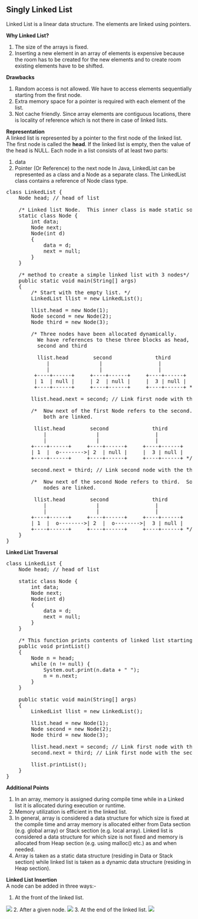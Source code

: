 ## Singly Linked List  
Linked List is a linear data structure. The elements are linked using pointers. 
  
**Why Linked List?**  
1) The size of the arrays is fixed.  
2) Inserting a new element in an array of elements is expensive because the room has to be created for the new elements and to create room existing elements have to be shifted.  
  
**Drawbacks**  
1) Random access is not allowed. We have to access elements sequentially starting from the first node.
2) Extra memory space for a pointer is required with each element of the list.
3) Not cache friendly. Since array elements are contiguous locations, there is locality of reference which is not there in case of linked lists.  
  
**Representation**  
A linked list is represented by a pointer to the first node of the linked list. The first node is called the **head**. If the linked list is empty, then the value of the head is NULL.
Each node in a list consists of at least two parts:
1) data
2) Pointer (Or Reference) to the next node
In Java, LinkedList can be represented as a class and a Node as a separate class. The LinkedList class contains a reference of Node class type.  
<pre>
class LinkedList { 
    Node head; // head of list 
  
    /* Linked list Node.  This inner class is made static so that main() can access it */
    static class Node { 
        int data; 
        Node next; 
        Node(int d) 
        { 
            data = d; 
            next = null; 
        } 
    } 
  
    /* method to create a simple linked list with 3 nodes*/
    public static void main(String[] args) 
    { 
        /* Start with the empty list. */
        LinkedList llist = new LinkedList(); 
  
        llist.head = new Node(1); 
        Node second = new Node(2); 
        Node third = new Node(3); 
  
        /* Three nodes have been allocated dynamically. 
          We have references to these three blocks as head,   
          second and third 
  
          llist.head        second              third 
             |                |                  | 
             |                |                  | 
         +----+------+     +----+------+     +----+------+ 
         | 1  | null |     | 2  | null |     |  3 | null | 
         +----+------+     +----+------+     +----+------+ */
  
        llist.head.next = second; // Link first node with the second node 
  
        /*  Now next of the first Node refers to the second.  So they 
            both are linked. 
  
         llist.head        second              third 
            |                |                  | 
            |                |                  | 
        +----+------+     +----+------+     +----+------+ 
        | 1  |  o-------->| 2  | null |     |  3 | null | 
        +----+------+     +----+------+     +----+------+ */
  
        second.next = third; // Link second node with the third node 
  
        /*  Now next of the second Node refers to third.  So all three 
            nodes are linked. 
  
         llist.head        second              third 
            |                |                  | 
            |                |                  | 
        +----+------+     +----+------+     +----+------+ 
        | 1  |  o-------->| 2  |  o-------->|  3 | null | 
        +----+------+     +----+------+     +----+------+ */
    } 
} 
</pre>  

**Linked List Traversal**  
<pre>
class LinkedList { 
    Node head; // head of list 
  
    static class Node { 
        int data; 
        Node next; 
        Node(int d) 
        { 
            data = d; 
            next = null; 
        } 
    } 
  
    /* This function prints contents of linked list starting from head */
    public void printList() 
    { 
        Node n = head; 
        while (n != null) { 
            System.out.print(n.data + " "); 
            n = n.next; 
        } 
    } 
  
    public static void main(String[] args) 
    { 
        LinkedList llist = new LinkedList(); 
  
        llist.head = new Node(1); 
        Node second = new Node(2); 
        Node third = new Node(3); 
  
        llist.head.next = second; // Link first node with the second node 
        second.next = third; // Link first node with the second node 
  
        llist.printList(); 
    } 
}
</pre>  
  
**Additional Points**  
1) In an array, memory is assigned during compile time while in a Linked list it is allocated during execution or runtime.
2) Memory utilization is efficient in the linked list.
3) In general, array is considered a data structure for which size is fixed at the compile time and array memory is allocated either from Data section (e.g. global array) or Stack section (e.g. local array). Linked list is considered a data structure for which size is not fixed and memory is allocated from Heap section (e.g. using malloc() etc.) as and when needed. 
4) Array is taken as a static data structure (residing in Data or Stack section) while linked list is taken as a dynamic data structure (residing in Heap section).  

**Linked List Insertion**  
 A node can be added in three ways:-
1. At the front of the linked list.  
<img src="https://user-images.githubusercontent.com/30290570/90606578-a21d9c80-e21d-11ea-8826-ca75a08b9f98.png">
  2. After a given node.  
<img src="https://user-images.githubusercontent.com/30290570/90606587-a47ff680-e21d-11ea-902f-42fa658e0c15.png">
  3. At the end of the linked list.  
<img src="https://user-images.githubusercontent.com/30290570/90606598-a8137d80-e21d-11ea-8e19-868f060199dd.png">

